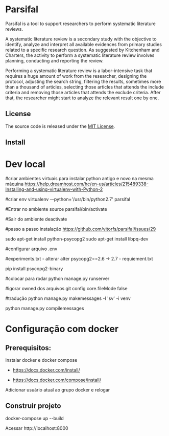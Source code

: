 # Parsifal

Parsifal is a tool to support researchers to perform systematic literature reviews.

A systematic literature review is a secondary study with the objective to identify, analyze and interpret all available evidences from primary studies related to a specific research question. As suggested by Kitchenham and Charters, the activity to perform a systematic literature review involves planning, conducting and reporting the review.

Performing a systematic literature review is a labor-intensive task that requires a huge amount of work from the researcher, designing the protocol, adjusting the search string, filtering the results, sometimes more than a thousand of articles, selecting those articles that attends the include criteria and removing those articles that attends the exclude criteria. After that, the researcher might start to analyze the relevant result one by one.

## License

The source code is released under the [MIT License](https://github.com/vitorfs/parsifal/blob/master/LICENSE).

## Install

# Dev local
#criar ambientes virtuais para instalar python antigo e novo na mesma máquina
https://help.dreamhost.com/hc/en-us/articles/215489338-Installing-and-using-virtualenv-with-Python-2

#criar env
virtualenv --python='/usr/bin/python2.7' parsifal

#Entrar no ambiente
source parsifal/bin/activate

#Sair do ambiente 
deactivate

#passo a passo instalação
https://github.com/vitorfs/parsifal/issues/29

sudo apt-get install python-psycopg2
sudo apt-get install libpq-dev

#configurar arquivo .env

#experiments.txt - alterar
alter psycopg2==2.6 -> 2.7 - requiement.txt

pip install psycopg2-binary

#colocar para rodar
python manage.py runserver

#igorar owned dos arquivos
git config core.fileMode false

#tradução
python manage.py makemessages -l 'sv' -i venv

python manage.py compilemessages



# Configuração com docker

## Prerequisitos:

Instalar docker e docker compose

* https://docs.docker.com/install/

* https://docs.docker.com/compose/install/

Adicionar usuário atual ao grupo docker e relogar

## Construir projeto

docker-compose up --build

Acessar http://localhost:8000

